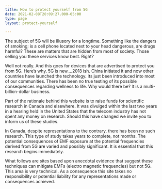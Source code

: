 ```yaml
---
title: How to protect yourself from 5G
date: 2021-02-08T20:09:27.000-05:00
type: page
layout: protect-yourself

---
```

The subject of 5G will be illusory for a longtime. Something like the dangers of smoking; is a cell phone located next to your head dangerous, are drugs harmful? These are matters that are hidden from most of society. Those selling you these services know best. Right?

Well not really. And this goes for devices that are advertised to protect you from 5G. Here’s why. 5G is new….2018 ish. China initiated it and now other countries have launched the technology. Its just been introduced into most of our communities. There has been no true testing of its possible consequences regarding wellness to life. Why would there be? It is a multi-billion-dollar business.

Part of the rationale behind this website is to raise funds for scientific research in Canada and elsewhere. It was divulged within the last two years in a hearing held in the United States that the telecom industry has not spent any money on research. Should this have changed we invite you to inform us of these studies.

In Canada, despite representations to the contrary, there has been no such research. This type of study takes years to complete, not months. The potential consequences of EMF exposure at the potential frequencies derived from 5G are varied and possibly significant. It is essential that this research begins immediately.

What follows are sites based upon anecdotal evidence that suggest these techniques can mitigate EMFs (electro magnetic frequencies) but not 5G. This area is very technical. As a consequence this site takes no responsibility or potential liability for any representations made or consequences achieved.